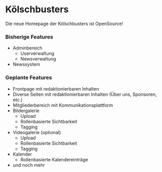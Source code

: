 # Kölschbusters

Die neue Homepage der Kölschbusters ist OpenSource!

### Bisherige Features

* Adminbereich
  * Userverwaltung
  * Newsverwaltung
* Newssystem

### Geplante Features

* Frontpage mit redaktionierbaren Inhalten
* Diverse Seiten mit redaktionierbaren Inhalten (Über uns, Sponsoren, etc.)
* Mitgliederbereich mit Kommunikationsplattform
* Bildergalerie
  * Upload
  * Rollenbasierte Sichtbarkeit
  * Tagging
* Videogalerie (optional)
  * Upload
  * Rollenbasierte Sichtbarkeit
  * Tagging
* Kalender
  * Rollenbasierte Kalendereinträge
* und noch mehr